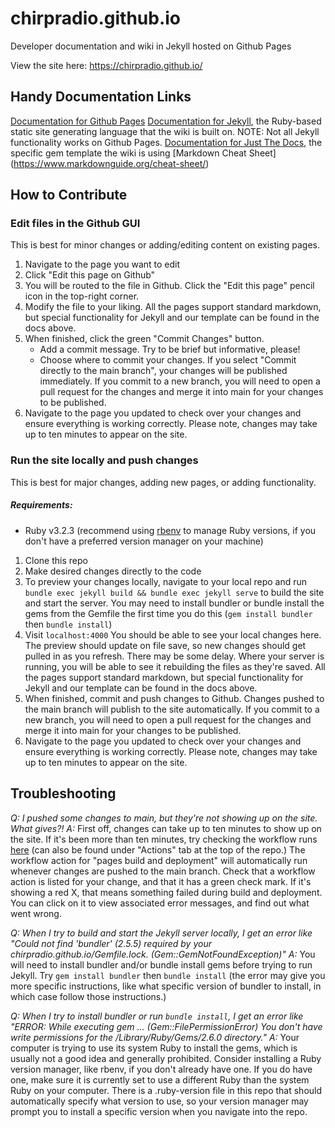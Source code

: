 # chirpradio.github.io
Developer documentation and wiki in Jekyll hosted on Github Pages

View the site here: https://chirpradio.github.io/

## Handy Documentation Links
[Documentation for Github Pages](https://docs.github.com/en/pages)
[Documentation for Jekyll](https://jekyllrb.com/docs/), the Ruby-based static site generating language that the wiki is built on. NOTE: Not all Jekyll functionality works on Github Pages.
[Documentation for Just The Docs](https://just-the-docs.com/), the specific gem template the wiki is using
[Markdown Cheat Sheet] (https://www.markdownguide.org/cheat-sheet/)

## How to Contribute

### Edit files in the Github GUI
This is best for minor changes or adding/editing content on existing pages.

1. Navigate to the page you want to edit
2. Click "Edit this page on Github"
3. You will be routed to the file in Github. Click the "Edit this page" pencil icon in the top-right corner.
4. Modify the file to your liking. All the pages support standard markdown, but special functionality for Jekyll and our template can be found in the docs above.
5. When finished, click the green "Commit Changes" button.
	- Add a commit message. Try to be brief but informative, please!
	- Choose where to commit your changes. If you select "Commit directly to the main branch", your changes will be published immediately. If you commit to a new branch, you will need to open a pull request for the changes and merge it into main for your changes to be published.
6. Navigate to the page you updated to check over your changes and ensure everything is working correctly. Please note, changes may take up to ten minutes to appear on the site.

### Run the site locally and push changes
This is best for major changes, adding new pages, or adding functionality.

##### Requirements:
- Ruby v3.2.3 (recommend using [rbenv](https://github.com/rbenv/rbenv) to manage Ruby versions, if you don't have a preferred version manager on your machine)

1. Clone this repo
2. Make desired changes directly to the code
3. To preview your changes locally, navigate to your local repo and run `bundle exec jekyll build && bundle exec jekyll serve` to build the site and start the server. You may need to install bundler or bundle install the gems from the Gemfile the first time you do this (`gem install bundler` then `bundle install`)
4. Visit `localhost:4000` You should be able to see your local changes here. The preview should update on file save, so new changes should get pulled in as you refresh. There may be some delay. Where your server is running, you will be able to see it rebuilding the files as they're saved. All the pages support standard markdown, but special functionality for Jekyll and our template can be found in the docs above.
5. When finished, commit and push changes to Github. Changes pushed to the main branch will publish to the site automatically. If you commit to a new branch, you will need to open a pull request for the changes and merge it into main for your changes to be published.
6. Navigate to the page you updated to check over your changes and ensure everything is working correctly. Please note, changes may take up to ten minutes to appear on the site.

## Troubleshooting

*Q: I pushed some changes to main, but they're not showing up on the site. What gives?!*
*A:* First off, changes can take up to ten minutes to show up on the site. If it's been more than ten minutes, try checking the workflow runs [here](https://github.com/chirpradio/chirpradio.github.io/actions) (can also be found under "Actions" tab at the top of the repo.) The workflow action for "pages build and deployment" will automatically run whenever changes are pushed to the main branch. Check that a workflow action is listed for your change, and that it has a green check mark. If it's showing a red X, that means something failed during build and deployment. You can click on it to view associated error messages, and find out what went wrong.

*Q: When I try to build and start the Jekyll server locally, I get an error like "Could not find 'bundler' (2.5.5) required by your chirpradio.github.io/Gemfile.lock. (Gem::GemNotFoundException)"*
*A:* You will need to install bundler and/or bundle install gems before trying to run Jekyll. Try `gem install bundler` then `bundle install` (the error may give you more specific instructions, like what specific version of bundler to install, in which case follow those instructions.)

*Q: When I try to install bundler or run `bundle install`, I get an error like "ERROR:  While executing gem ... (Gem::FilePermissionError)
    You don't have write permissions for the /Library/Ruby/Gems/2.6.0 directory."*
*A:* Your computer is trying to use its system Ruby to install the gems, which is usually not a good idea and generally prohibited. Consider installing a Ruby version manager, like rbenv, if you don't already have one. If you do have one, make sure it is currently set to use a different Ruby than the system Ruby on your computer. There is a .ruby-version file in this repo that should automatically specify what version to use, so your version manager may prompt you to install a specific version when you navigate into the repo.